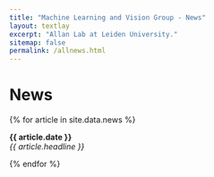 ```yaml
---
title: "Machine Learning and Vision Group - News"
layout: textlay
excerpt: "Allan Lab at Leiden University."
sitemap: false
permalink: /allnews.html
---
```


<h1 class='page-header'>
News
</h1>

{% for article in site.data.news %}
<p><b>{{ article.date }}</b><br>
<em>{{ article.headline }}</em></p>
{% endfor %}
